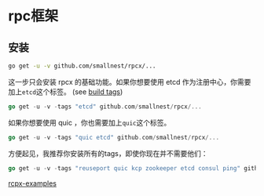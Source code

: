 # rpc框架

## 安装

```bash
go get -u -v github.com/smallnest/rpcx/...
```

这一步只会安装 rpcx 的基础功能。如果你想要使用 etcd 作为注册中心，你需要加上`etcd`这个标签。 (see [build tags](https://golang.org/pkg/go/build/#hdr-Build_Constraints))

```go
go get -u -v -tags "etcd" github.com/smallnest/rpcx/...
```

如果你想要使用 quic ，你也需要加上`quic`这个标签。

```go
go get -u -v -tags "quic etcd" github.com/smallnest/rpcx/...
```

方便起见，我推荐你安装所有的tags，即使你现在并不需要他们：

```go
go get -u -v -tags "reuseport quic kcp zookeeper etcd consul ping" github.com/smallnest/rpcx/...
```



[rcpx-examples](https://github.com/rpcxio/rpcx-examples.git)

